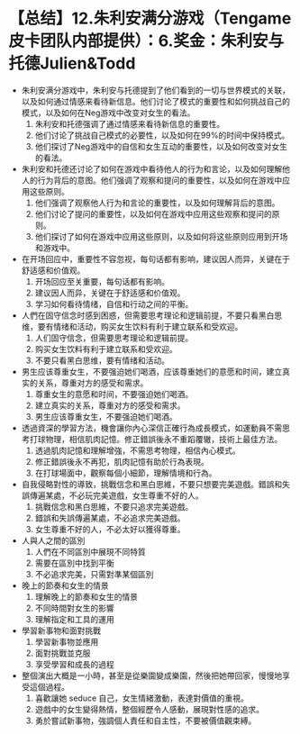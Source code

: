 # 【总结】12.朱利安满分游戏（Tengame皮卡团队内部提供）：6.奖金：朱利安与托德Julien&Todd

-   朱利安满分游戏中，朱利安与托德提到了他们看到的一切与世界模式的关联，以及如何通过情感来看待新信息。他们讨论了模式的重要性和如何挑战自己的模式，以及如何在Neg游戏中改变对女生的看法。
    1.  朱利安和托德强调了通过情感来看待新信息的重要性。
    2.  他们讨论了挑战自己模式的必要性，以及如何在99%的时间中保持模式。
    3.  他们探讨了Neg游戏中的自信和女生互动的重要性，以及如何改变对女生的看法。
-   朱利安和托德还讨论了如何在游戏中看待他人的行为和言论，以及如何理解他人的行为背后的意图。他们强调了观察和提问的重要性，以及如何在游戏中应用这些原则。
    1.  他们强调了观察他人行为和言论的重要性，以及如何理解背后的意图。
    2.  他们讨论了提问的重要性，以及如何在游戏中应用这些观察和提问的原则。
    3.  他们探讨了如何在游戏中应用这些原则，以及如何将这些原则应用到开场和游戏中。
-   在开场回应中，重要性不容忽视，每句话都有影响，建议因人而异，关键在于舒适感和价值观。
    1.  开场回应至关重要，每句话都有影响。
    2.  建议因人而异，关键在于舒适感和价值观。
    3.  学习如何看待情绪，自信和行动之间的平衡。
-   人們在固守信念时感到困惑，但需要思考理论和逻辑前提，不要只看黑白思维，要有情绪和活动，购买女生饮料有利于建立联系和受欢迎。
    1.  人们固守信念，但需要思考理论和逻辑前提。
    2.  购买女生饮料有利于建立联系和受欢迎。
    3.  不要只看黑白思维，要有情绪和活动。
-   男生应该尊重女生，不要强迫她们喝酒，应该尊重她们的意愿和时间，建立真实的关系，尊重对方的感受和需求。
    1.  尊重女生的意愿和时间，不要强迫她们喝酒。
    2.  建立真实的关系，尊重对方的感受和需求。
    3.  男生应该尊重女生，不要强迫她们喝酒。
-   透過資深的學習方法，機會讓你內心深信正確行為成長模式，如運動員不需思考打球物理，相信肌肉記憶。修正錯誤後永不重蹈覆辙，技術上最佳方法。
    1.  透過肌肉記憶和理解增強，不需思考物理，相信內心模式。
    2.  修正錯誤後永不再犯，肌肉記憶有助於行為表現。
    3.  在打球場面中，觀察每個小細節，理解情境和行為。
-   自我侵略對性的導致，挑戰信念和黑白思維，不要只想要完美遊戲。錯誤和失誤傳遍某處，不必玩完美遊戲，女生尊重不好的人。
    1.  挑戰信念和黑白思維，不要只追求完美遊戲。
    2.  錯誤和失誤傳遍某處，不必追求完美遊戲。
    3.  女生尊重不好的人，不必太好以獲得尊重。
-   人與人之間的區別
    1.  人們在不同區別中展現不同特質
    2.  需要在區別中找到平衡
    3.  不必追求完美，只需對準某個區別
-   晚上的節奏和女生的情景
    1.  理解晚上的節奏和女生的情景
    2.  不同時間對女生的影響
    3.  理解指定和工具的運用
-   學習新事物和面對挑戰
    1.  學習新事物並應用
    2.  面對挑戰並克服
    3.  享受學習和成長的過程
-   整個演出大概是一小時，甚至是從樂園變成樂園，然後把她帶回家，慢慢地享受這個過程。
    1.  喜歡讓她 seduce 自己，女生情緒激動，表達對價值的重視。
    2.  遊戲中的女生變得熱情，整個經歷令人感動，展現對性感的追求。
    3.  勇於嘗試新事物，強調個人責任和自主性，不要被價值觀束縛。